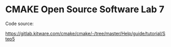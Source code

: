 # CMAKE Open Source Software Lab 7

Code source:

https://gitlab.kitware.com/cmake/cmake/-/tree/master/Help/guide/tutorial/Step5
